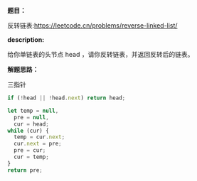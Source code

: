 **题目：**

反转链表:https://leetcode.cn/problems/reverse-linked-list/

**description:**

给你单链表的头节点 head ，请你反转链表，并返回反转后的链表。

**解题思路：**

三指针

```js
if (!head || !head.next) return head;

let temp = null,
  pre = null,
  cur = head;
while (cur) {
  temp = cur.next;
  cur.next = pre;
  pre = cur;
  cur = temp;
}
return pre;
```
